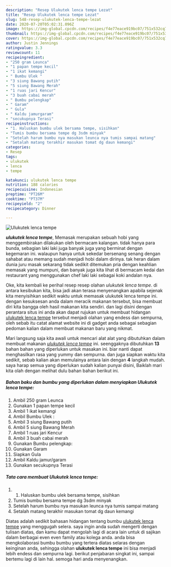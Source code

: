 ```yaml
---
description: "Resep Ulukutek lenca tempe Lezat"
title: "Resep Ulukutek lenca tempe Lezat"
slug: 548-resep-ulukutek-lenca-tempe-lezat
date: 2020-07-20T05:02:31.096Z
image: https://img-global.cpcdn.com/recipes/f4e77eace919bc07/751x532cq70/ulukutek-lenca-tempe-foto-resep-utama.jpg
thumbnail: https://img-global.cpcdn.com/recipes/f4e77eace919bc07/751x532cq70/ulukutek-lenca-tempe-foto-resep-utama.jpg
cover: https://img-global.cpcdn.com/recipes/f4e77eace919bc07/751x532cq70/ulukutek-lenca-tempe-foto-resep-utama.jpg
author: Justin Jennings
ratingvalue: 3.3
reviewcount: 11
recipeingredient:
- "250 gram Leunca"
- "1 papan tempe kecil"
- "1 ikat kemangi"
- " Bumbu Ulek "
- "3 siung Bawang putih"
- "5 siung Bawang Merah"
- "1 ruas jari Kencur"
- "3 buah cabai merah"
- " Bumbu pelengkap"
- " Garam"
- " Gula"
- " Kaldu jamurgaram"
- "secukupnya Terasi"
recipeinstructions:
- "1. Haluskan bumbu ulek bersama tempe, sisihkan"
- "Tumis bumbu bersama tempe dg 3sdm minyak"
- "Setelah harum bumbu nya masukan leunca nya tumis sampai matang"
- "Setalah matang terakhir masukan tomat dg daun kemangi"
categories:
- Resep
tags:
- ulukutek
- lenca
- tempe

katakunci: ulukutek lenca tempe 
nutrition: 188 calories
recipecuisine: Indonesian
preptime: "PT26M"
cooktime: "PT37M"
recipeyield: "2"
recipecategory: Dinner

---
```



![Ulukutek lenca tempe](https://img-global.cpcdn.com/recipes/f4e77eace919bc07/751x532cq70/ulukutek-lenca-tempe-foto-resep-utama.jpg)

<b><i>ulukutek lenca tempe</i></b>, Memasak merupakan sebuah hobi yang menggembirakan dilakukan oleh bermacam kalangan. tidak hanya para bunda, sebagian laki laki juga banyak juga yang berminat dengan kegemaran ini. walaupun hanya untuk sekedar bersenang senang dengan sahabat atau memang sudah menjadi hobi dalam dirinya. tak heran dalam dunia juru masak sekarang tidak sedikit ditemukan pria dengan keahlian memasak yang mumpuni, dan banyak juga kita lihat di bermacam kedai dan restaurant yang menggunakan chef laki laki sebagai koki andalan nya.

Oke, kita kembali ke perihal resep resep olahan <i>ulukutek lenca tempe</i>. di antara kesibukan kita, bisa jadi akan terasa menyenangkan apabila sejenak kita menyisihkan sedikit waktu untuk memasak ulukutek lenca tempe ini. dengan kesuksesan anda dalam meracik makanan tersebut, bisa membuat diri kita bangga oleh hasil makanan kita sendiri. dan lagi disini dengan perantara situs ini anda akan dapat rujukan untuk membuat hidangan <u>ulukutek lenca tempe</u> tersebut menjadi olahan yang endess dan sempurna, oleh sebab itu catat alamat website ini di gadget anda sebagai sebagian pedoman kalian dalam membuat makanan baru yang nikmat.




Mari langsung saja kita awali untuk mencari alat alat yang dibutuhkan dalam membuat makanan <u><i>ulukutek lenca tempe</i></u> ini. seenggaknya dibutuhkan <b>13</b> bahan bahan yang diperlukan untuk masakan ini. biar nanti dapat menghasilkan rasa yang yummy dan sempurna. dan juga siapkan waktu kita sedikit, sebab kalian akan memulainya antara lain dengan <b>4</b> langkah mudah. saya harap semua yang diperlukan sudah kalian punyai disini, Baiklah mari kita olah dengan melihat dulu bahan bahan berikut ini.

<!--inarticleads1-->

##### Bahan baku dan bumbu yang diperlukan dalam menyiapkan Ulukutek lenca tempe:

1. Ambil 250 gram Leunca
1. Gunakan 1 papan tempe kecil
1. Ambil 1 ikat kemangi
1. Ambil  Bumbu Ulek :
1. Ambil 3 siung Bawang putih
1. Ambil 5 siung Bawang Merah
1. Ambil 1 ruas jari Kencur
1. Ambil 3 buah cabai merah
1. Gunakan  Bumbu pelengkap:
1. Gunakan  Garam
1. Siapkan  Gula
1. Ambil  Kaldu jamur/garam
1. Gunakan secukupnya Terasi




<!--inarticleads2-->

##### Tata cara membuat Ulukutek lenca tempe:

1. 1. Haluskan bumbu ulek bersama tempe, sisihkan
1. Tumis bumbu bersama tempe dg 3sdm minyak
1. Setelah harum bumbu nya masukan leunca nya tumis sampai matang
1. Setalah matang terakhir masukan tomat dg daun kemangi




Diatas adalah sedikit bahasan hidangan tentang bumbu <u>ulukutek lenca tempe</u> yang menggugah selera. saya ingin anda sudah mengerti dengan tulisan diatas, dan kamu dapat mengolah lagi di acara lain untuk di sajikan dalam berbagai even even family atau kolega anda. anda bisa mengkolaborasi bumbu bumbu yang tertera diatas selaras dengan keinginan anda, sehingga olahan <b>ulukutek lenca tempe</b> ini bisa menjadi lebih endess dan sempurna lagi. berikut penjabaran singkat ini, sampai bertemu lagi di lain hal. semoga hari anda menyenangkan.
